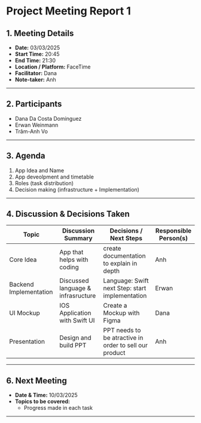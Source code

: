 
# **Project Meeting Report 1**

## **1. Meeting Details**

- **Date:** 03/03/2025
- **Start Time:** 20:45
- **End Time:** 21:30
- **Location / Platform:** FaceTime
- **Facilitator:** Dana
- **Note-taker:** Anh

---

## **2. Participants**

- Dana Da Costa Dominguez
- Erwan Weinmann
- Trâm-Anh Vo

---

## **3. Agenda**

1. App Idea and Name  
2. App deveolpment and timetable  
3. Roles (task distribution)  
4. Decision making (infrastructure + Implementation)

---

## **4. Discussion & Decisions Taken**

| **Topic** | **Discussion Summary** | **Decisions / Next Steps** | **Responsible Person(s)** |
| --- | --- | --- | --- |
| Core Idea | App that helps with coding | create documentation to explain in depth | Anh |
| Backend Implementation | Discussed language & infrasructure | Language: Swift<br>next Step: start implementation | Erwan |
| UI Mockup | IOS Application with Swift UI | Create a Mockup with Figma | Dana |
| Presentation | Design and build PPT | PPT needs to be atractive in order to sell our product | Anh |

---

## **6. Next Meeting**

- **Date & Time:** 10/03/2025
- **Topics to be covered:**
  - Progress made in each task

---


